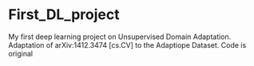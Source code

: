 # First_DL_project
My first deep learning project on Unsupervised Domain Adaptation. Adaptation of arXiv:1412.3474 [cs.CV] to the Adaptiope Dataset. Code is original
